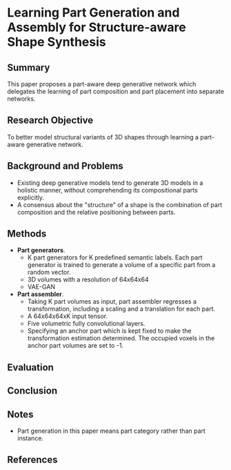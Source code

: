 # Learning Part Generation and Assembly for Structure-aware Shape Synthesis

## Summary
This paper proposes a part-aware deep generative network which delegates the learning of part composition and part placement into separate networks.
## Research Objective
To better model structural variants of 3D shapes through learning a part-aware generative network.
## Background and Problems
- Existing deep generative models tend to generate 3D models in a holistic manner, without comprehending its compositional parts explicitly.
- A consensus about the "structure" of a shape is the combination of part composition and the relative positioning between parts.
## Methods
- **Part generators**. 
	- K part generators for K predefined semantic labels. Each part generator is trained to generate a volume of a specific part from a random vector.
	- 3D volumes with a resolution of 64x64x64
	- VAE-GAN
- **Part assembler**. 
	- Taking K part volumes as input, part assembler regresses a transformation, including a scaling and a translation for each part.
	- A 64x64x64xK input tensor.
	- Five volumetric fully convolutional layers.
	- Specifying an anchor part which is kept fixed to make the transformation estimation determined. The occupied voxels in the anchor part volumes are set to -1.
## Evaluation

## Conclusion

## Notes
- Part generation in this paper means part category rather than part instance.
## References
<!--stackedit_data:
eyJoaXN0b3J5IjpbLTkxOTE0NTIyMiwxODgxNDYzNDkyLDQ2Mj
g4NTM5NCwyMTI1MDc4MzkxLC0zOTkyNzkxMjMsLTY1NTcwMDg0
XX0=
-->